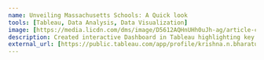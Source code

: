 ```yaml
---
name: Unveiling Massachusetts Schools: A Quick look
tools: [Tableau, Data Analysis, Data Visualization]
image: [https://media.licdn.com/dms/image/D5612AQHnUHh0uJh-ag/article-cover_image-shrink_720_1280/0/1706293828083?e=2147483647&v=beta&t=121iPtPRIkW0ZgB-xMDqZ_LkJ0QwikpNM2PhHAzFUMM]
description: Created interactive Dashboard in Tableau highlighting key performance metrics for 1,800+ of Massachusetts school systems allowing at-a-glance understanding of the entire program.
external_url: [https://public.tableau.com/app/profile/krishna.n.bharatula/viz/FullMassachusettsSchoolProject-Dash/Dashboard1]
---
```

